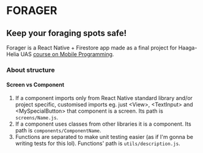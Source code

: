 # FORAGER
## Keep your foraging spots safe!

Forager is a React Native + Firestore app made as a final project for Haaga-Helia UAS [course on Mobile Programming](https://haagahelia.github.io/mobilecourse/).

### About structure

#### Screen vs Component

1. If a component imports only from React Native standard library and/or project specific, customised imports eg. just \<View>, \<TextInput> and \<MySpecialButton> that component is a screen. Its path is ``screens/Name.js``.
2. If a component uses classes from other libraries it is a component. Its path is ``components/ComponentName``.
3. Functions are separated to make unit testing easier (as if I'm gonna be writing tests for this lol). Functions' path is ``utils/description.js``.
